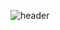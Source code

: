 ![header](https://capsule-render.vercel.app/api?type=waving&color=_custom_gradient&customColorList=1,2&height=200&text=EonEon's%20GITHUB&fontSize=50&animation=twinkling&fontAlign=68&fontAlignY=36)
